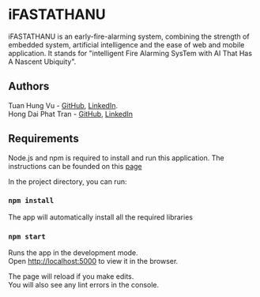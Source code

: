 iFASTATHANU
===========
iFASTATHANU is an early-fire-alarming system, combining the strength of embedded system, artificial intelligence and the ease of web and mobile application. It stands for "intelligent Fire Alarming SysTem with AI That Has A Nascent Ubiquity".

Authors
---------
Tuan Hung Vu - [GitHub](https://github.com/hungvutuan), [LinkedIn](https://www.linkedin.com/in/tuan-hung-vu-734349192/).\
Hong Dai Phat Tran - [GitHub](https://github.com/costelo789), [LinkedIn](https://www.linkedin.com/in/phat-tran-hong-dai-2697b2198/)

Requirements
------------
Node.js and npm is required to install and run this application. The instructions can be founded on this [page](https://www.liquidweb.com/kb/install-react-js-windows/) 

In the project directory, you can run:

### `npm install`

The app will automatically install all the required libraries

### `npm start`

Runs the app in the development mode.<br />
Open [http://localhost:5000](http://localhost:5000) to view it in the browser.

The page will reload if you make edits.<br />
You will also see any lint errors in the console.

